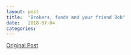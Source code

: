 ```yaml
---
layout: post
title:  "Brokers, funds and your friend Bob"
date:   2018-07-04
categories:
---
```


[Original Post](https://hackernoon.com/brokers-funds-and-your-friend-bob-9ff4a17fd276)
